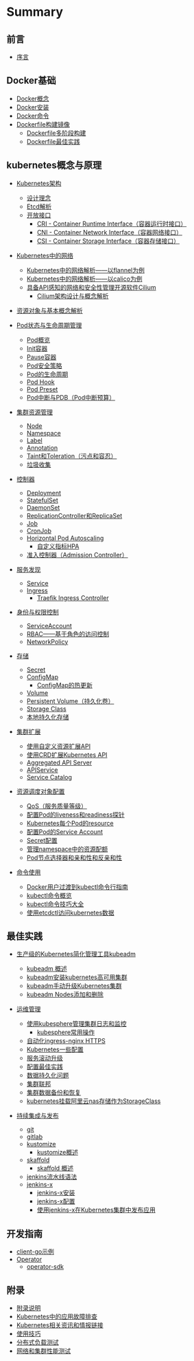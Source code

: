 # Summary

## 前言

* [序言](README.md)

## Docker基础
* [Docker概念](docker/docker-intro.md)
* [Docker安装](docker/docker-install.md)
* [Docker命令](docker/docker-command.md)
* [Dockerfile构建镜像](docker/docker-file.md)
  * [Dockerfile多阶段构建](docker/dockerfile-multistage-build.md)
  * [Dockerfile最佳实践](docker/dockerfile-best-practice.md)

## kubernetes概念与原理

* [Kubernetes架构](concepts/index.md)
	* [设计理念](concepts/concepts.md)
	* [Etcd解析](concepts/etcd.md)
	* [开放接口](concepts/open-interfaces.md)
		* [CRI - Container Runtime Interface（容器运行时接口）](concepts/cri.md)
		* [CNI - Container Network Interface（容器网络接口）](concepts/cni.md)
		* [CSI - Container Storage Interface（容器存储接口）](concepts/csi.md)
* [Kubernetes中的网络](concepts/networking.md)
	* [Kubernetes中的网络解析——以flannel为例](concepts/flannel.md)
	* [Kubernetes中的网络解析——以calico为例](concepts/calico.md)
	* [具备API感知的网络和安全性管理开源软件Cilium](concepts/cilium.md)
		* [Cilium架构设计与概念解析](concepts/cilium-concepts.md)
* [资源对象与基本概念解析](concepts/objects.md)
* [Pod状态与生命周期管理](concepts/pod-state-and-lifecycle.md)
  * [Pod概览](concepts/pod-overview.md)
  * [Init容器](concepts/init-containers.md)
  * [Pause容器](concepts/pause-container.md)
  * [Pod安全策略](concepts/pod-security-policy.md)
  * [Pod的生命周期](concepts/pod-lifecycle.md)
  * [Pod Hook](concepts/pod-hook.md)
  * [Pod Preset](concepts/pod-preset.md)
  * [Pod中断与PDB（Pod中断预算）](concepts/pod-disruption-budget.md)
* [集群资源管理](concepts/cluster.md)
  * [Node](concepts/node.md)
  * [Namespace](concepts/namespace.md)
  * [Label](concepts/label.md)
  * [Annotation](concepts/annotation.md)
  * [Taint和Toleration（污点和容忍）](concepts/taint-and-toleration.md)
  * [垃圾收集](concepts/garbage-collection.md)
* [控制器](concepts/controllers.md)
  * [Deployment](concepts/deployment.md)
  * [StatefulSet](concepts/statefulset.md)
  * [DaemonSet](concepts/daemonset.md)
  * [ReplicationController和ReplicaSet](concepts/replicaset.md)
  * [Job](concepts/job.md)
  * [CronJob](concepts/cronjob.md)
  * [Horizontal Pod Autoscaling](concepts/horizontal-pod-autoscaling.md)
    * [自定义指标HPA](concepts/custom-metrics-hpa.md)
  * [准入控制器（Admission Controller）](concepts/admission-controller.md)
* [服务发现](concepts/service-discovery.md)
  * [Service](concepts/service.md)
  * [Ingress](concepts/ingress.md)
    * [Traefik Ingress Controller](concepts/traefik-ingress-controller.md)
* [身份与权限控制](concepts/authentication-and-permission.md)
  * [ServiceAccount](concepts/serviceaccount.md)
  * [RBAC——基于角色的访问控制](concepts/rbac.md)
  * [NetworkPolicy](concepts/network-policy.md)
* [存储](concepts/storage.md)
  * [Secret](concepts/secret.md)
  * [ConfigMap](concepts/configmap.md)
    * [ConfigMap的热更新](concepts/configmap-hot-update.md)
  * [Volume](concepts/volume.md)
  * [Persistent Volume（持久化卷）](concepts/persistent-volume.md)
  * [Storage Class](concepts/storageclass.md)
  * [本地持久化存储](concepts/local-persistent-storage.md)
* [集群扩展](concepts/extension.md)
  * [使用自定义资源扩展API](concepts/custom-resource.md)
  * [使用CRD扩展Kubernetes API](concepts/crd.md)
  * [Aggregated API Server](concepts/aggregated-api-server.md)
  * [APIService](concepts/apiservice.md)
  * [Service Catalog](concepts/service-catalog.md)
* [资源调度对象配置](concepts/scheduling.md)
  * [QoS（服务质量等级）](concepts/qos.md)
  * [配置Pod的liveness和readiness探针](guide/configure-liveness-readiness-probes.md)
  * [Kubernetes每个Pod的resource](guide/kubernetes-pod-resource.md)
  * [配置Pod的Service Account](guide/configure-pod-service-account.md)
  * [Secret配置](guide/secret-configuration.md)
  * [管理namespace中的资源配额](guide/resource-quota-management.md)
  * [Pod节点选择器和亲和性和反亲和性](guide/pod-affinity.md)
  
* [命令使用](guide/command-usage.md)
  * [Docker用户过渡到kubectl命令行指南](guide/docker-cli-to-kubectl.md)
  * [kubectl命令概览](guide/using-kubectl.md)
  * [kubectl命令技巧大全](guide/kubectl-cheatsheet.md)
  * [使用etcdctl访问kubernetes数据](guide/using-etcdctl-to-access-kubernetes-data.md)

## 最佳实践

* [生产级的Kubernetes简化管理工具kubeadm](practice/install-kubernetes-with-kubeadm.md)
  * [kubeadm 概述](practice/kubeadm-overview.md)
  * [kubeadm安装kubernetes高可用集群](practice/kubeadm-install-kubernetes.md)
  * [kubeadm手动升级Kubernetes集群](practice/kubernetes-update.md)
  * [kubeadm Nodes添加和删除](practice/kubeadm-nodes-addanddelete.md)
  
* [运维管理](practice/operation.md)
  * [使用kubesphere管理集群日志和监控](practice/kubesphere-log.md)
    * [kubesphere常用操作]()
  * [自动化ingress-nginx HTTPS](practice/ingress-nginx-https.md)
  * [Kubernetes一些配置](practice/Kubernetes-some-config.md)
  * [服务滚动升级](practice/service-rolling-update.md)
  * [配置最佳实践](practice/configuration-best-practice.md)
  * [数据持久化问题](practice/data-persistence-problem.md)
  * [集群联邦](practice/federation.md)
  * [集群数据备份和恢复](practice/kubernetes-data-backup.md)
  * [kubernetes挂载阿里云nas存储作为StorageClass](practice/kubernetes-nas-storageclass.md)
  
* [持续集成与发布](practice/ci-cd.md)
  * [git]()
  * [gitlab]()
  * [kustomize]()
    * [kustomize概述]()
  * [skaffold]()
    * [skaffold 概述]()
  * [jenkins流水线语法]()
  * [jenkins-x]()
    * [jenkins-x安装]()
    * [jenkins-x配置]()
    * [使用jenkins-x在Kubernetes集群中发布应用](practice/jx-install-app.md)

## 开发指南

* [client-go示例](develop/client-go-sample.md)
* [Operator](develop/operator.md)
  * [operator-sdk](develop/operator-sdk.md)

## 附录

* [附录说明](appendix/index.md)
* [Kubernetes中的应用故障排查](appendix/debug-kubernetes-services.md)
* [Kubernetes相关资讯和情报链接](appendix/material-share.md)
* [使用技巧](appendix/tricks.md)
* [分布式负载测试](practice/distributed-load-test.md)
* [网络和集群性能测试](practice/network-and-cluster-perfermance-test.md)